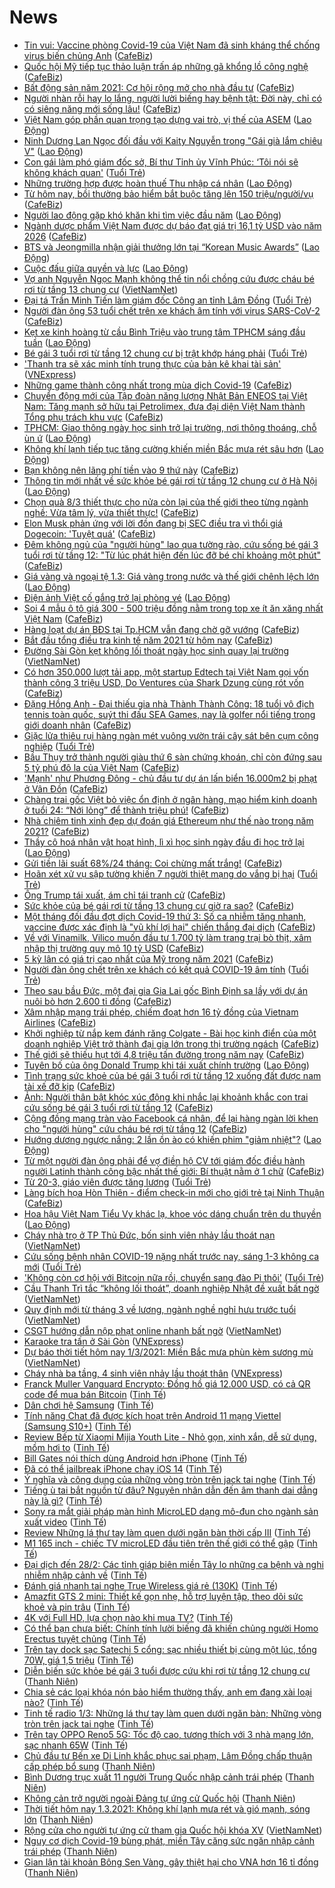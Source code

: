 # News

- [Tin vui: Vaccine phòng Covid-19 của Việt Nam đã sinh kháng thể chống virus biến chủng Anh](https://cafebiz.vn/tin-vui-vaccine-phong-covid-19-cua-viet-nam-da-sinh-khang-the-chong-virus-bien-chung-anh-20210301105234595.chn) ([CafeBiz](https://cafebiz.vn))
- [Quốc hội Mỹ tiếp tục thảo luận trấn áp những gã khổng lồ công nghệ](https://cafebiz.vn/quoc-hoi-my-tiep-tuc-thao-luan-tran-ap-nhung-ga-khong-lo-cong-nghe-20210301105005261.chn) ([CafeBiz](https://cafebiz.vn))
- [Bất động sản năm 2021: Cơ hội rộng mở cho nhà đầu tư](https://cafebiz.vn/bat-dong-san-nam-2021-co-hoi-rong-mo-cho-nha-dau-tu-2021030110492772.chn) ([CafeBiz](https://cafebiz.vn))
- [Người nhàn rỗi hay lo lắng, người lười biếng hay bệnh tật: Đời này, chỉ có có siêng năng mới sống lâu!](https://cafebiz.vn/nguoi-nhan-roi-hay-lo-lang-nguoi-luoi-bieng-hay-benh-tat-doi-nay-chi-co-co-sieng-nang-moi-song-lau-2021022821560312.chn) ([CafeBiz](https://cafebiz.vn))
- [Việt Nam góp phần quan trọng tạo dựng vai trò, vị thế của ASEM](https://laodong.vn/the-gioi/viet-nam-gop-phan-quan-trong-tao-dung-vai-tro-vi-the-cua-asem-884536.ldo) ([Lao Động](https://laodong.vn))
- [Ninh Dương Lan Ngọc đối đầu với Kaity Nguyễn trong &quot;Gái già lắm chiêu V&quot;](https://laodong.vn/giai-tri/ninh-duong-lan-ngoc-doi-dau-voi-kaity-nguyen-trong-gai-gia-lam-chieu-v-884528.ldo) ([Lao Động](https://laodong.vn))
- [Con gái làm phó giám đốc sở, Bí thư Tỉnh ủy Vĩnh Phúc: ‘Tôi nói sẽ không khách quan'](https://tuoitre.vn/con-gai-lam-pho-giam-doc-so-bi-thu-tinh-uy-vinh-phuc-toi-noi-se-khong-khach-quan-20210301100636349.htm) ([Tuổi Trẻ](https://tuoitre.vn))
- [Những trường hợp được hoàn thuế Thu nhập cá nhân](https://laodong.vn/kinh-te/nhung-truong-hop-duoc-hoan-thue-thu-nhap-ca-nhan-884530.ldo) ([Lao Động](https://laodong.vn))
- [Từ hôm nay, bồi thường bảo hiểm bắt buộc tăng lên 150 triệu/người/vụ](https://cafebiz.vn/tu-hom-nay-boi-thuong-bao-hiem-bat-buoc-tang-len-150-trieu-nguoi-vu-20210301103321046.chn) ([CafeBiz](https://cafebiz.vn))
- [Người lao động gặp khó khăn khi tìm việc đầu năm](https://laodong.vn/cong-doan/nguoi-lao-dong-gap-kho-khan-khi-tim-viec-dau-nam-884426.ldo) ([Lao Động](https://laodong.vn))
- [Ngành dược phẩm Việt Nam được dự báo đạt giá trị 16,1 tỷ USD vào năm 2026](https://cafebiz.vn/nganh-duoc-pham-viet-nam-duoc-du-bao-dat-gia-tri-161-ty-usd-vao-nam-2026-20210301103042105.chn) ([CafeBiz](https://cafebiz.vn))
- [BTS và Jeongmilla nhận giải thưởng lớn tại “Korean Music Awards”](https://laodong.vn/giai-tri/bts-va-jeongmilla-nhan-giai-thuong-lon-tai-korean-music-awards-884520.ldo) ([Lao Động](https://laodong.vn))
- [Cuộc đấu giữa quyền và lực](https://laodong.vn/the-gioi/cuoc-dau-giua-quyen-va-luc-884413.ldo) ([Lao Động](https://laodong.vn))
- [Vợ anh Nguyễn Ngọc Mạnh không thể tin nổi chồng cứu được cháu bé rơi từ tầng 13 chung cư](http://vietnamnet.vn/vn/thoi-su/vo-anh-nguyen-ngoc-manh-khong-the-tin-noi-chong-cuu-duoc-chau-be-roi-tu-tang-13-chung-cu-716236.html) ([VietNamNet](https://vietnamnet.vn))
- [Đại tá Trần Minh Tiến làm giám đốc Công an tỉnh Lâm Đồng](https://tuoitre.vn/dai-ta-tran-minh-tien-lam-giam-doc-cong-an-tinh-lam-dong-20210301100729405.htm) ([Tuổi Trẻ](https://tuoitre.vn))
- [Người đàn ông 53 tuổi chết trên xe khách âm tính với virus SARS-CoV-2](https://cafebiz.vn/nguoi-dan-ong-53-tuoi-chet-tren-xe-khach-am-tinh-voi-virus-sars-cov-2-20210301101104832.chn) ([CafeBiz](https://cafebiz.vn))
- [Kẹt xe kinh hoàng từ cầu Bình Triệu vào trung tâm TPHCM sáng đầu tuần](https://laodong.vn/photo/ket-xe-kinh-hoang-tu-cau-binh-trieu-vao-trung-tam-tphcm-sang-dau-tuan-884508.ldo) ([Lao Động](https://laodong.vn))
- [Bé gái 3 tuổi rơi từ tầng 12 chung cư bị trật khớp háng phải](https://tuoitre.vn/be-gai-3-tuoi-roi-tu-tang-12-chung-cu-bi-trat-khop-hang-phai-20210301095329791.htm) ([Tuổi Trẻ](https://tuoitre.vn))
- ['Thanh tra sẽ xác minh tính trung thực của bản kê khai tài sản'](https://vnexpress.net/thanh-tra-se-xac-minh-tinh-trung-thuc-cua-ban-ke-khai-tai-san-4241537.html) ([VNExpress](https://vnexpress.net))
- [Những game thành công nhất trong mùa dịch Covid-19](https://cafebiz.vn/nhung-game-thanh-cong-nhat-trong-mua-dich-covid-19-2021030108594355.chn) ([CafeBiz](https://cafebiz.vn))
- [Chuyển động mới của Tập đoàn năng lượng Nhật Bản ENEOS tại Việt Nam: Tăng mạnh sở hữu tại Petrolimex, đưa đại diện Việt Nam thành Tổng phụ trách khu vực](https://cafebiz.vn/chuyen-dong-moi-cua-tap-doan-nang-luong-nhat-ban-eneos-tai-viet-nam-tang-manh-so-huu-tai-petrolimex-dua-dai-dien-viet-nam-thanh-tong-phu-trach-khu-vuc-20210301095506743.chn) ([CafeBiz](https://cafebiz.vn))
- [TPHCM: Giao thông ngày học sinh trở lại trường, nơi thông thoáng, chỗ ùn ứ](https://laodong.vn/giao-thong/tphcm-giao-thong-ngay-hoc-sinh-tro-lai-truong-noi-thong-thoang-cho-un-u-884491.ldo) ([Lao Động](https://laodong.vn))
- [Không khí lạnh tiếp tục tăng cường khiến miền Bắc mưa rét sâu hơn](https://laodong.vn/moi-truong/khong-khi-lanh-tiep-tuc-tang-cuong-khien-mien-bac-mua-ret-sau-hon-884465.ldo) ([Lao Động](https://laodong.vn))
- [Bạn không nên lãng phí tiền vào 9 thứ này](https://cafebiz.vn/ban-khong-nen-lang-phi-tien-vao-9-thu-nay-20210301090644707.chn) ([CafeBiz](https://cafebiz.vn))
- [Thông tin mới nhất về sức khỏe bé gái rơi từ tầng 12 chung cư ở Hà Nội](https://laodong.vn/y-te/thong-tin-moi-nhat-ve-suc-khoe-be-gai-roi-tu-tang-12-chung-cu-o-ha-noi-884513.ldo) ([Lao Động](https://laodong.vn))
- [Chọn quà 8/3 thiết thực cho nửa còn lại của thế giới theo từng ngành nghề: Vừa tâm lý, vừa thiết thực!](https://cafebiz.vn/chon-qua-8-3-thiet-thuc-cho-nua-con-lai-cua-the-gioi-theo-tung-nganh-nghe-vua-tam-ly-vua-thiet-thuc-20210301013024082.chn) ([CafeBiz](https://cafebiz.vn))
- [Elon Musk phản ứng với lời đồn đang bị SEC điều tra vì thổi giá Dogecoin: 'Tuyệt quá'](https://cafebiz.vn/elon-musk-phan-ung-voi-loi-don-dang-bi-sec-dieu-tra-vi-thoi-gia-dogecoin-tuyet-qua-20210301094051206.chn) ([CafeBiz](https://cafebiz.vn))
- [Đêm không ngủ của "người hùng" lao qua tường rào, cứu sống bé gái 3 tuổi rơi từ tầng 12: "Từ lúc phát hiện đến lúc đỡ bé chỉ khoảng một phút"](https://cafebiz.vn/dem-khong-ngu-cua-nguoi-hung-lao-qua-tuong-rao-cuu-song-be-gai-3-tuoi-roi-tu-tang-12-tu-luc-phat-hien-den-luc-do-be-chi-khoang-mot-phut-20210301093757883.chn) ([CafeBiz](https://cafebiz.vn))
- [Giá vàng và ngoại tệ 1.3: Giá vàng trong nước và thế giới chênh lệch lớn](https://laodong.vn/video/gia-vang-va-ngoai-te-13-gia-vang-trong-nuoc-va-the-gioi-chenh-lech-lon-884501.ldo) ([Lao Động](https://laodong.vn))
- [Điện ảnh Việt cố gắng trở lại phòng vé](https://laodong.vn/van-hoa-giai-tri/dien-anh-viet-co-gang-tro-lai-phong-ve-884421.ldo) ([Lao Động](https://laodong.vn))
- [Soi 4 mẫu ô tô giá 300 - 500 triệu đồng nằm trong top xe ít ăn xăng nhất Việt Nam](https://cafebiz.vn/soi-4-mau-o-to-gia-300-500-trieu-dong-nam-trong-top-xe-it-an-xang-nhat-viet-nam-20210301090355068.chn) ([CafeBiz](https://cafebiz.vn))
- [Hàng loạt dự án BĐS tại Tp.HCM vẫn đang chờ gỡ vướng](https://cafebiz.vn/hang-loat-du-an-bds-tai-tphcm-van-dang-cho-go-vuong-20210301092603142.chn) ([CafeBiz](https://cafebiz.vn))
- [Bắt đầu tổng điều tra kinh tế năm 2021 từ hôm nay](https://cafebiz.vn/bat-dau-tong-dieu-tra-kinh-te-nam-2021-tu-hom-nay-20210301092356726.chn) ([CafeBiz](https://cafebiz.vn))
- [Đường Sài Gòn kẹt không lối thoát ngày học sinh quay lại trường](http://vietnamnet.vn/vn/thoi-su/an-toan-giao-thong/duong-sai-gon-ket-khong-loi-thoat-ngay-hoc-sinh-quay-lai-truong-716207.html) ([VietNamNet](https://vietnamnet.vn))
- [Có hơn 350.000 lượt tải app, một startup Edtech tại Việt Nam gọi vốn thành công 3 triệu USD, Do Ventures của Shark Dzung cùng rót vốn](https://cafebiz.vn/co-hon-350000-luot-tai-app-mot-startup-edtech-tai-viet-nam-goi-von-thanh-cong-3-trieu-usd-do-ventures-cua-shark-dzung-cung-rot-von-20210301092210251.chn) ([CafeBiz](https://cafebiz.vn))
- [Đặng Hồng Anh - Đại thiếu gia nhà Thành Thành Công: 18 tuổi vô địch tennis toàn quốc, suýt thi đấu SEA Games, nay là golfer nổi tiếng trong giới doanh nhân](https://cafebiz.vn/dang-hong-anh-dai-thieu-gia-nha-thanh-thanh-cong-18-tuoi-vo-dich-tennis-toan-quoc-suyt-thi-dau-sea-games-nay-la-golfer-noi-tieng-trong-gioi-doanh-nhan-202102241759195.chn) ([CafeBiz](https://cafebiz.vn))
- [Giặc lửa thiêu rụi hàng ngàn mét vuông vườn trái cây sát bên cụm công nghiệp](https://tuoitre.vn/giac-lua-thieu-rui-hang-ngan-met-vuong-vuon-trai-cay-sat-ben-cum-cong-nghiep-20210301090050157.htm) ([Tuổi Trẻ](https://tuoitre.vn))
- [Bầu Thụy trở thành người giàu thứ 6 sàn chứng khoán, chỉ còn đứng sau 5 tỷ phú đô la của Việt Nam](https://cafebiz.vn/bau-thuy-tro-thanh-nguoi-giau-thu-6-san-chung-khoan-chi-con-dung-sau-5-ty-phu-do-la-cua-viet-nam-20210301090756699.chn) ([CafeBiz](https://cafebiz.vn))
- ['Mạnh' như Phương Đông - chủ đầu tư dự án lấn biển 16.000m2 bị phạt ở Vân Đồn](https://cafebiz.vn/manh-nhu-phuong-dong-chu-dau-tu-du-an-lan-bien-16000m2-bi-phat-o-van-don-20210301091243533.chn) ([CafeBiz](https://cafebiz.vn))
- [Chàng trai gốc Việt bỏ việc ổn định ở ngân hàng, mạo hiểm kinh doanh ở tuổi 24: “Nới lỏng” để thành triệu phú!](https://cafebiz.vn/chang-trai-goc-viet-bo-viec-on-dinh-o-ngan-hang-mao-hiem-kinh-doanh-o-tuoi-24-noi-long-de-thanh-trieu-phu-20210226221003942.chn) ([CafeBiz](https://cafebiz.vn))
- [Nhà chiêm tinh xinh đẹp dự đoán giá Ethereum như thế nào trong năm 2021?](https://cafebiz.vn/nha-chiem-tinh-xinh-dep-du-doan-gia-ethereum-nhu-the-nao-trong-nam-2021-20210301085753689.chn) ([CafeBiz](https://cafebiz.vn))
- [Thầy cô hoá nhân vật hoạt hình, lì xì học sinh ngày đầu đi học trở lại](https://laodong.vn/photo/thay-co-hoa-nhan-vat-hoat-hinh-li-xi-hoc-sinh-ngay-dau-di-hoc-tro-lai-884487.ldo) ([Lao Động](https://laodong.vn))
- [Gửi tiền lãi suất 68%/24 tháng: Coi chừng mất trắng!](https://cafebiz.vn/gui-tien-lai-suat-68-24-thang-coi-chung-mat-trang-20210301084814257.chn) ([CafeBiz](https://cafebiz.vn))
- [Hoãn xét xử vụ sập tường khiến 7 người thiệt mạng do vắng bị hại](https://tuoitre.vn/hoan-xet-xu-vu-sap-tuong-khien-7-nguoi-thiet-mang-do-vang-bi-hai-20210301091356648.htm) ([Tuổi Trẻ](https://tuoitre.vn))
- [Ông Trump tái xuất, ám chỉ tái tranh cử](https://cafebiz.vn/ong-trump-tai-xuat-am-chi-tai-tranh-cu-20210301084406968.chn) ([CafeBiz](https://cafebiz.vn))
- [Sức khỏe của bé gái rơi từ tầng 13 chung cư giờ ra sao?](https://cafebiz.vn/suc-khoe-cua-be-gai-roi-tu-tang-13-chung-cu-gio-ra-sao-20210301084224994.chn) ([CafeBiz](https://cafebiz.vn))
- [Một tháng đối đầu đợt dịch Covid-19 thứ 3: Số ca nhiễm tăng nhanh, vaccine được xác định là "vũ khí lợi hại" chiến thắng đại dịch](https://cafebiz.vn/mot-thang-doi-dau-dot-dich-covid-19-thu-3-so-ca-nhiem-tang-nhanh-vaccine-duoc-xac-dinh-la-vu-khi-loi-hai-chien-thang-dai-dich-20210301084147317.chn) ([CafeBiz](https://cafebiz.vn))
- [Về với Vinamilk, Vilico muốn đầu tư 1.700 tỷ làm trang trại bò thịt, xâm nhập thị trường quy mô 10 tỷ USD](https://cafebiz.vn/ve-voi-vinamilk-vilico-muon-dau-tu-1700-ty-lam-trang-trai-bo-thit-xam-nhap-thi-truong-quy-mo-10-ty-usd-20210301084028916.chn) ([CafeBiz](https://cafebiz.vn))
- [5 kỳ lân có giá trị cao nhất của Mỹ trong năm 2021](https://cafebiz.vn/5-ky-lan-co-gia-tri-cao-nhat-cua-my-trong-nam-2021-20210301083857455.chn) ([CafeBiz](https://cafebiz.vn))
- [Người đàn ông chết trên xe khách có kết quả COVID-19 âm tính](https://tuoitre.vn/nguoi-dan-ong-chet-tren-xe-khach-co-ket-qua-covid-19-am-tinh-20210301081045291.htm) ([Tuổi Trẻ](https://tuoitre.vn))
- [Theo sau bầu Đức, một đại gia Gia Lai gốc Bình Định sa lầy với dự án nuôi bò hơn 2.600 tỉ đồng](https://cafebiz.vn/theo-sau-bau-duc-mot-dai-gia-gia-lai-goc-binh-dinh-sa-lay-voi-du-an-nuoi-bo-hon-2600-ti-dong-2021030108370754.chn) ([CafeBiz](https://cafebiz.vn))
- [Xâm nhập mạng trái phép, chiếm đoạt hơn 16 tỷ đồng của Vietnam Airlines](https://cafebiz.vn/xam-nhap-mang-trai-phep-chiem-doat-hon-16-ty-dong-cua-vietnam-airlines-20210301083657162.chn) ([CafeBiz](https://cafebiz.vn))
- [Khởi nghiệp từ nắp kem đánh răng Colgate - Bài học kinh điển của một doanh nghiệp Việt trở thành đại gia lớn trong thị trường ngách](https://cafebiz.vn/khoi-nghiep-tu-nap-kem-danh-rang-colgate-bai-hoc-kinh-dien-cua-mot-doanh-nghiep-viet-tro-thanh-dai-gia-lon-trong-thi-truong-ngach-20210226164138425.chn) ([CafeBiz](https://cafebiz.vn))
- [Thế giới sẽ thiếu hụt tới 4,8 triệu tấn đường trong năm nay](https://cafebiz.vn/the-gioi-se-thieu-hut-toi-48-trieu-tan-duong-trong-nam-nay-20210301083623346.chn) ([CafeBiz](https://cafebiz.vn))
- [Tuyên bố của ông Donald Trump khi tái xuất chính trường](https://laodong.vn/the-gioi/tuyen-bo-cua-ong-donald-trump-khi-tai-xuat-chinh-truong-884480.ldo) ([Lao Động](https://laodong.vn))
- [Tình trạng sức khoẻ của bé gái 3 tuổi rơi từ tầng 12 xuống đất được nam tài xế đỡ kịp](https://cafebiz.vn/tinh-trang-suc-khoe-cua-be-gai-3-tuoi-roi-tu-tang-12-xuong-dat-duoc-nam-tai-xe-do-kip-20210301082935095.chn) ([CafeBiz](https://cafebiz.vn))
- [Ảnh: Người thân bật khóc xúc động khi nhắc lại khoảnh khắc con trai cứu sống bé gái 3 tuổi rơi từ tầng 12](https://cafebiz.vn/anh-nguoi-than-bat-khoc-xuc-dong-khi-nhac-lai-khoanh-khac-con-trai-cuu-song-be-gai-3-tuoi-roi-tu-tang-12-20210301082728004.chn) ([CafeBiz](https://cafebiz.vn))
- [Cộng đồng mạng tràn vào Facebook cá nhân, để lại hàng ngàn lời khen cho "người hùng" cứu cháu bé rơi từ tầng 12](https://cafebiz.vn/cong-dong-mang-tran-vao-facebook-ca-nhan-de-lai-hang-ngan-loi-khen-cho-nguoi-hung-cuu-chau-be-roi-tu-tang-12-20210301082546478.chn) ([CafeBiz](https://cafebiz.vn))
- [Hướng dương ngược nắng: 2 lần ồn ào có khiến phim &quot;giảm nhiệt&quot;?](https://laodong.vn/van-hoa/huong-duong-nguoc-nang-2-lan-on-ao-co-khien-phim-giam-nhiet-884470.ldo) ([Lao Động](https://laodong.vn))
- [Từ một người đàn ông phải để vợ điền hộ CV tới giám đốc điều hành người Latinh thành công bậc nhất thế giới: Bí thuật nằm ở 1 chữ](https://cafebiz.vn/tu-mot-nguoi-dan-ong-phai-de-vo-dien-ho-cv-toi-giam-doc-dieu-hanh-nguoi-latinh-thanh-cong-bac-nhat-the-gioi-bi-thuat-nam-o-1-chu-20210227173220182.chn) ([CafeBiz](https://cafebiz.vn))
- [Từ 20-3, giáo viên được tăng lương](https://tuoitre.vn/tu-20-3-giao-vien-duoc-tang-luong-20210301073757485.htm) ([Tuổi Trẻ](https://tuoitre.vn))
- [Làng bích họa Hòn Thiên - điểm check-in mới cho giới trẻ tại Ninh Thuận](https://cafebiz.vn/lang-bich-hoa-hon-thien-diem-check-in-moi-cho-gioi-tre-tai-ninh-thuan-20210228204639707.chn) ([CafeBiz](https://cafebiz.vn))
- [Hoa hậu Việt Nam Tiểu Vy khác lạ, khoe vóc dáng chuẩn trên du thuyền](https://laodong.vn/photo/hoa-hau-viet-nam-tieu-vy-khac-la-khoe-voc-dang-chuan-tren-du-thuyen-884383.ldo) ([Lao Động](https://laodong.vn))
- [Cháy nhà trọ ở TP Thủ Đức, bốn sinh viên nhảy lầu thoát nạn](http://vietnamnet.vn/vn/thoi-su/chay-nha-tro-o-tp-thu-duc-bon-sinh-vien-nhay-lau-thoat-nan-716186.html) ([VietNamNet](https://vietnamnet.vn))
- [Cứu sống bệnh nhân COVID-19 nặng nhất trước nay, sáng 1-3 không ca mới](https://tuoitre.vn/cuu-song-benh-nhan-covid-19-nang-nhat-truoc-nay-sang-1-3-khong-ca-moi-20210301061852982.htm) ([Tuổi Trẻ](https://tuoitre.vn))
- ['Không còn cơ hội với Bitcoin nữa rồi, chuyển sang đào Pi thôi'](https://tuoitre.vn/khong-con-co-hoi-voi-bitcoin-nua-roi-chuyen-sang-dao-pi-thoi-20210228224324994.htm) ([Tuổi Trẻ](https://tuoitre.vn))
- [Cầu Thanh Trì tắc “không lối thoát”, doanh nghiệp Nhật đề xuất bất ngờ](http://vietnamnet.vn/vn/thoi-su/an-toan-giao-thong/cau-thanh-tri-tac-khong-loi-thoat-doanh-nghiep-nhat-de-xuat-bat-ngo-716130.html) ([VietNamNet](https://vietnamnet.vn))
- [Quy định mới từ tháng 3 về lương, ngành nghề nghỉ hưu trước tuổi](http://vietnamnet.vn/vn/thoi-su/quy-dinh-moi-tu-thang-3-ve-luong-nganh-nghe-nghi-huu-truoc-tuoi-716076.html) ([VietNamNet](https://vietnamnet.vn))
- [CSGT hướng dẫn nộp phạt online nhanh bất ngờ](http://vietnamnet.vn/vn/thoi-su/an-toan-giao-thong/csgt-huong-dan-nop-phat-online-nhanh-bat-ngo-716170.html) ([VietNamNet](https://vietnamnet.vn))
- [Karaoke tra tấn ở Sài Gòn](https://vnexpress.net/karaoke-tra-tan-o-sai-gon-4241260.html) ([VNExpress](https://vnexpress.net))
- [Dự báo thời tiết hôm nay 1/3/2021: Miền Bắc mưa phùn kèm sương mù](http://vietnamnet.vn/vn/thoi-su/du-bao-thoi-tiet-hom-nay-1-3-2021-mien-bac-mua-phun-kem-suong-mu-716129.html) ([VietNamNet](https://vietnamnet.vn))
- [Cháy nhà ba tầng, 4 sinh viên nhảy lầu thoát thân](https://vnexpress.net/chay-nha-ba-tang-4-sinh-vien-nhay-lau-thoat-than-4241460.html) ([VNExpress](https://vnexpress.net))
- [Franck Muller Vanguard Encrypto: Đồng hồ giá 12.000 USD, có cả QR code để mua bán Bitcoin](https://tinhte.vn/thread/franck-muller-vanguard-encrypto-dong-ho-gia-12-000-usd-co-ca-qr-code-de-mua-ban-bitcoin.3284760/) ([Tinh Tế](https://tinhte.vn))
- [Dân chơi hệ Samsung](https://tinhte.vn/thread/dan-choi-he-samsung.3285068/) ([Tinh Tế](https://tinhte.vn))
- [Tính năng Chat đã được kích hoạt trên Android 11 mạng Viettel (Samsung S10+)](https://tinhte.vn/thread/tinh-nang-chat-da-duoc-kich-hoat-tren-android-11-mang-viettel-samsung-s10.3284963/) ([Tinh Tế](https://tinhte.vn))
- [Review Bếp từ Xiaomi Mijia Youth Lite - Nhỏ gọn, xinh xắn, dễ sử dụng, mồm hơi to](https://tinhte.vn/thread/review-bep-tu-xiaomi-mijia-youth-lite-nho-gon-xinh-xan-de-su-dung-mom-hoi-to.3284333/) ([Tinh Tế](https://tinhte.vn))
- [Bill Gates nói thích dùng Android hơn iPhone](https://tinhte.vn/thread/bill-gates-noi-thich-dung-android-hon-iphone.3284922/) ([Tinh Tế](https://tinhte.vn))
- [Đã có thể jailbreak iPhone chạy iOS 14](https://tinhte.vn/thread/da-co-the-jailbreak-iphone-chay-ios-14.3285129/) ([Tinh Tế](https://tinhte.vn))
- [Ý nghĩa và công dụng của những vòng tròn trên jack tai nghe](https://tinhte.vn/thread/y-nghia-va-cong-dung-cua-nhung-vong-tron-tren-jack-tai-nghe.3258913/) ([Tinh Tế](https://tinhte.vn))
- [Tiếng ù tai bắt nguồn từ đâu? Nguyên nhân dẫn đến âm thanh dai dẳng này là gì?](https://tinhte.vn/thread/tieng-u-tai-bat-nguon-tu-dau-nguyen-nhan-dan-den-am-thanh-dai-dang-nay-la-gi.3285029/) ([Tinh Tế](https://tinhte.vn))
- [Sony ra mắt giải pháp màn hình MicroLED dạng mô-đun cho ngành sản xuất video](https://tinhte.vn/thread/sony-ra-mat-giai-phap-man-hinh-microled-dang-mo-dun-cho-nganh-san-xuat-video.3279816/) ([Tinh Tế](https://tinhte.vn))
- [Review Những lá thư tay làm quen dưới ngăn bàn thời cấp III](https://tinhte.vn/thread/review-nhung-la-thu-tay-lam-quen-duoi-ngan-ban-thoi-cap-iii.3284442/) ([Tinh Tế](https://tinhte.vn))
- [M1 165 inch - chiếc TV microLED đầu tiên trên thế giới có thể gập](https://tinhte.vn/thread/m1-165-inch-chiec-tv-microled-dau-tien-tren-the-gioi-co-the-gap.3285041/) ([Tinh Tế](https://tinhte.vn))
- [Đại dịch đến 28/2: Các tỉnh giáp biên miền Tây lo những ca bệnh và nghi nhiễm nhập cảnh về](https://tinhte.vn/thread/dai-dich-den-28-2-cac-tinh-giap-bien-mien-tay-lo-nhung-ca-benh-va-nghi-nhiem-nhap-canh-ve.3284771/) ([Tinh Tế](https://tinhte.vn))
- [Đánh giá nhanh tai nghe True Wireless giá rẻ (130K)](https://tinhte.vn/thread/danh-gia-nhanh-tai-nghe-true-wireless-gia-re-130k.3284507/) ([Tinh Tế](https://tinhte.vn))
- [Amazfit GTS 2 mini: Thiết kế gọn nhẹ, hỗ trợ luyện tập, theo dõi sức khoẻ và pin trâu](https://tinhte.vn/thread/amazfit-gts-2-mini-thiet-ke-gon-nhe-ho-tro-luyen-tap-theo-doi-suc-khoe-va-pin-trau.3285050/) ([Tinh Tế](https://tinhte.vn))
- [4K với Full HD, lựa chọn nào khi mua TV?](https://tinhte.vn/thread/4k-voi-full-hd-lua-chon-nao-khi-mua-tv.3284714/) ([Tinh Tế](https://tinhte.vn))
- [Có thể bạn chưa biết: Chính tính lười biếng đã khiến chủng người Homo Erectus tuyệt chủng](https://tinhte.vn/thread/co-the-ban-chua-biet-chinh-tinh-luoi-bieng-da-khien-chung-nguoi-homo-erectus-tuyet-chung.3276993/) ([Tinh Tế](https://tinhte.vn))
- [Trên tay dock sạc Satechi 5 cổng: sạc nhiều thiết bị cùng một lúc, tổng 70W, giá 1,5 triệu](https://tinhte.vn/thread/tren-tay-dock-sac-satechi-5-cong-sac-nhieu-thiet-bi-cung-mot-luc-tong-70w-gia-1-5-trieu.3284780/) ([Tinh Tế](https://tinhte.vn))
- [Diễn biến sức khỏe bé gái 3 tuổi được cứu khi rơi từ tầng 12 chung cư](https://thanhnien.vn/thoi-su/dien-bien-suc-khoe-be-gai-3-tuoi-duoc-cuu-khi-roi-tu-tang-12-chung-cu-1347811.html) ([Thanh Niên](https://thanhnien.vn))
- [Chia sẻ các loại khóa nón bảo hiểm thường thấy, anh em đang xài loại nào?](https://tinhte.vn/thread/chia-se-cac-loai-khoa-non-bao-hiem-thuong-thay-anh-em-dang-xai-loai-nao.3284255/) ([Tinh Tế](https://tinhte.vn))
- [Tinh tế radio 1/3: Những lá thư tay làm quen dưới ngăn bàn; Những vòng tròn trên jack tai nghe](https://tinhte.vn/thread/tinh-te-radio-1-3-nhung-la-thu-tay-lam-quen-duoi-ngan-ban-nhung-vong-tron-tren-jack-tai-nghe.3285052/) ([Tinh Tế](https://tinhte.vn))
- [Trên tay OPPO Reno5 5G: Tốc độ cao, tương thích với 3 nhà mạng lớn, sạc nhanh 65W](https://tinhte.vn/thread/tren-tay-oppo-reno5-5g-toc-do-cao-tuong-thich-voi-3-nha-mang-lon-sac-nhanh-65w.3283869/) ([Tinh Tế](https://tinhte.vn))
- [Chủ đầu tư Bến xe Di Linh khắc phục sai phạm, Lâm Đồng chấp thuận cấp phép bổ sung](https://thanhnien.vn/thoi-su/chu-dau-tu-ben-xe-di-linh-khac-phuc-sai-pham-lam-dong-chap-thuan-cap-phep-bo-sung-1347513.html) ([Thanh Niên](https://thanhnien.vn))
- [Bình Dương trục xuất 11 người Trung Quốc nhập cảnh trái phép](https://thanhnien.vn/thoi-su/binh-duong-truc-xuat-11-nguoi-trung-quoc-nhap-canh-trai-phep-1347765.html) ([Thanh Niên](https://thanhnien.vn))
- [Không cản trở người ngoài Đảng tự ứng cử Quốc hội](https://thanhnien.vn/thoi-su/khong-can-tro-nguoi-ngoai-dang-tu-ung-cu-quoc-hoi-1347672.html) ([Thanh Niên](https://thanhnien.vn))
- [Thời tiết hôm nay 1.3.2021: Không khí lạnh mưa rét và gió mạnh, sóng lớn](https://thanhnien.vn/thoi-su/du-bao-thoi-tiet-hom-nay-132021-khong-khi-lanh-mua-ret-va-gio-manh-song-lon-1347724.html) ([Thanh Niên](https://thanhnien.vn))
- [Rộng cửa cho người tự ứng cử tham gia Quốc hội khóa XV](http://vietnamnet.vn/vn/thoi-su/quoc-hoi/rong-cua-cho-nguoi-tu-ung-cu-tham-gia-quoc-hoi-khoa-xv-716110.html) ([VietNamNet](https://vietnamnet.vn))
- [Nguy cơ dịch Covid-19 bùng phát, miền Tây căng sức ngăn nhập cảnh trái phép](https://thanhnien.vn/thoi-su/nguy-co-dich-covid-19-bung-phat-mien-tay-cang-suc-ngan-nhap-canh-trai-phep-1347681.html) ([Thanh Niên](https://thanhnien.vn))
- [Gian lận tài khoản Bông Sen Vàng, gây thiệt hại cho VNA hơn 16 tỉ đồng](https://thanhnien.vn/thoi-su/gian-lan-tai-khoan-bong-sen-vang-gay-thiet-hai-cho-vna-hon-16-ti-dong-1347682.html) ([Thanh Niên](https://thanhnien.vn))
